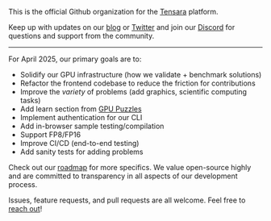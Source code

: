 This is the official Github organization for the [Tensara](https://tensara.org) platform.

Keep up with updates on our [blog](https://tensara.org/blog) or [Twitter](https://x.com/tensarahq) and join our [Discord](https://discord.gg/YzBTfMxVQK) for questions and support from the community. 

----

For April 2025, our primary goals are to:
- Solidify our GPU infrastructure (how we validate + benchmark solutions)
- Refactor the frontend codebase to reduce the friction for contributions 
- Improve the _variety_ of problems (add graphics, scientific computing tasks)
- Add learn section from [GPU Puzzles](https://github.com/srush/GPU-Puzzles)
- Implement authentication for our CLI
- Add in-browser sample testing/compilation
- Support FP8/FP16
- Improve CI/CD (end-to-end testing) 
- Add sanity tests for adding problems

Check out our [roadmap](https://github.com/orgs/tensara/projects/1) for more specifics. We value open-source highly and are committed to transparency in all aspects of our development process.

Issues, feature requests, and pull requests are all welcome. Feel free to [reach out](mailto:hello@tensara.org)!
